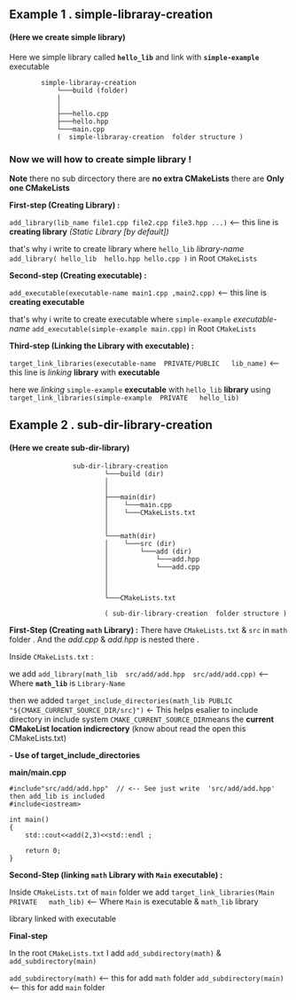 
## Example 1 . simple-libraray-creation 
#### (Here we create simple library)


Here we simple library called **`hello_lib`** and link with  **`simple-example`** executable 

            simple-libraray-creation
                └───build (folder) 
                │ 
                │     
                ├───hello.cpp
                ├───hello.hpp
                └───main.cpp
                (  simple-libraray-creation  folder structure )


### Now we will how to create simple library !


**Note** there no sub dircectory there are **no extra CMakeLists** there are **Only one CMakeLists** 

**First-step (Creating Library) :**

`add_library(lib_name file1.cpp file2.cpp file3.hpp ...)` <-- this line is **creating library** *(Static Library [by default])*

that's why i write to create library where `hello_lib` *library-name* `add_library( hello_lib  hello.hpp hello.cpp )` in Root `CMakeLists` 

**Second-step (Creating executable) :**

`add_executable(executable-name main1.cpp ,main2.cpp)` <-- this line is **creating executable**   

that's why i write to create executable where `simple-example` *executable-name* `add_executable(simple-example main.cpp)` in Root `CMakeLists` 

**Third-step (Linking the Library with executable) :**

`target_link_libraries(executable-name  PRIVATE/PUBLIC   lib_name)` <-- this line is *linking* **library** with **executable**

here we *linking*  `simple-example` **executable** with `hello_lib` **library** using `target_link_libraries(simple-example  PRIVATE   hello_lib)`


## Example 2 . sub-dir-library-creation
#### (Here we create sub-dir-library)


                    sub-dir-library-creation
                            └───build (dir) 
                            │
                            │ 
                            ├───main(dir)
                            │    └───main.cpp
                            │    └───CMakeLists.txt   
                            │    
                            │ 
                            └───math(dir)
                            │    └───src (dir)
                            │        └───add (dir)
                            │            └───add.hpp
                            │            └───add.cpp
                            │              
                            │
                            │
                            └───CMakeLists.txt 

                            ( sub-dir-library-creation  folder structure )


**First-Step (Creating `math` Library) :**
There have `CMakeLists.txt` & `src` in `math` folder . And the *add.cpp* & *add.hpp* is nested there .

Inside `CMakeLists.txt` : 

we add `add_library(math_lib  src/add/add.hpp  src/add/add.cpp)` <-- Where **`math_lib`** is `Library-Name`

then we added `target_include_directories(math_lib PUBLIC "${CMAKE_CURRENT_SOURCE_DIR/src}")` <- This helps esalier to include directory in include system `CMAKE_CURRENT_SOURCE_DIR`means the  **current CMakeList location indicrectory** (know about read the open this CMakeLists.txt)

**- Use of target_include_directories**

**main/main.cpp**

```
#include"src/add/add.hpp"  // <-- See just write  'src/add/add.hpp' then add_lib is included
#include<iostream>
 
int main()
{
    std::cout<<add(2,3)<<std::endl ;

    return 0;
}
```

**Second-Step (linking `math` Library with `Main` executable) :** 

Inside `CMakeLists.txt` of `main` folder 
we add `target_link_libraries(Main  PRIVATE   math_lib)` <-- Where `Main` is executable & `math_lib` library

library linked with executable
 
**Final-step**

In the root `CMakeLists.txt` I add `add_subdirectory(math)` & `add_subdirectory(main)`

`add_subdirectory(math)` <-- this for add `math` folder
`add_subdirectory(main)` <-- this for add `main` folder
 

